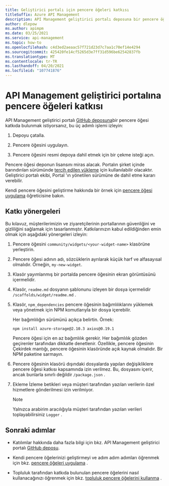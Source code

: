 ```yaml
---
title: Geliştirici portalı için pencere öğeleri katkısı
titleSuffix: Azure API Management
description: API Management geliştirici portalı deposuna bir pencere öğesi katkısında izlenecek önerilen yönergeler hakkında bilgi edinin.
author: dlepow
ms.author: apimpm
ms.date: 03/25/2021
ms.service: api-management
ms.topic: how-to
ms.openlocfilehash: c4d3ed2aeaac57f721d23d7c7aa1c70ef14e4294
ms.sourcegitcommit: 425420fe14cf5265d3e7ff31d596be62542837fb
ms.translationtype: MT
ms.contentlocale: tr-TR
ms.lasthandoff: 04/20/2021
ms.locfileid: "107741876"
---
```

# <a name="how-to-contribute-widgets-to-the-api-management-developer-portal"></a>API Management geliştirici portalına pencere öğeleri katkısı

API Management geliştirici portalı [GitHub deposuna](https://github.com/Azure/api-management-developer-portal)bir pencere öğesi katkıda bulunmak istiyorsanız, bu üç adımlı işlemi izleyin:

1. Depoyu çatalla.

1. Pencere öğesini uygulayın.

1. Pencere öğesini resmi depoya dahil etmek için bir çekme isteği açın.

Pencere öğesi deponun lisansını miras alacak. Portalın şirket içinde barındırılan sürümünde [tercih edilen yükleme](developer-portal-use-community-widgets.md) için kullanılabilir olacaktır. Geliştirici portalı ekibi, Portal 'ın yönetilen sürümüne de dahil etme kararı verebilir.

Kendi pencere öğesini geliştirme hakkında bir örnek için [pencere öğesi uygulama](developer-portal-implement-widgets.md) öğreticisine bakın.

## <a name="contribution-guidelines"></a>Katkı yönergeleri

Bu kılavuz, müşterilerimizin ve ziyaretçilerinin portallarının güvenliğini ve gizliliğini sağlamak için tasarlanmıştır. Katkılarınızın kabul edildiğinden emin olmak için aşağıdaki yönergeleri izleyin:

1. Pencere öğesini `community/widgets/<your-widget-name>` klasörüne yerleştirin.

1. Pencere öğesi adının adı, sözcüklerin ayrılarak küçük harf ve alfasayısal olmalıdır. Örneğin, `my-new-widget`.

1. Klasör yayımlanmış bir portalda pencere öğesinin ekran görüntüsünü içermelidir.

1. Klasör, `readme.md` dosyanın şablonunu izleyen bir dosya içermelidir `/scaffolds/widget/readme.md` .

1. Klasör, `npm_dependencies` pencere öğesinin bağımlılıklarını yüklemek veya yönetmek için NPM komutlarıyla bir dosya içerebilir.

    Her bağımlılığın sürümünü açıkça belirtin. Örnek:  

    ```console
    npm install azure-storage@2.10.3 axios@0.19.1
    ```

    Pencere öğesi için en az bağımlılık gerekir. Her bağımlılık gözden geçirenler tarafından dikkatle denetlenir. Özellikle, pencere öğesinin Çekirdek mantığı, pencere öğesinin klasöründe açık kaynak olmalıdır. Bir NPM paketine sarmayın.

1. Pencere öğesinin klasörü dışındaki dosyalarda yapılan değişikliklere pencere öğesi katkısı kapsamında izin verilmez. Bu, dosyasını içerir, ancak bunlarla sınırlı değildir `/package.json` .

1. Ekleme İzleme betikleri veya müşteri tarafından yazılan verilerin özel hizmetlere gönderilmesi izin verilmiyor.

    > [!NOTE]
    > Yalnızca arabirim aracılığıyla müşteri tarafından yazılan verileri toplayabilirsiniz `Logger` .

## <a name="next-steps"></a>Sonraki adımlar

- Katılımlar hakkında daha fazla bilgi için bkz. API Management geliştirici portalı [GitHub deposu](https://github.com/Azure/api-management-developer-portal/).

- Kendi pencere öğelerinizi geliştirmeyi ve adım adım adımları öğrenmek için bkz. [pencere öğeleri uygulama](developer-portal-implement-widgets.md) .

- Topluluk tarafından katkıda bulunulan pencere öğelerini nasıl kullanacağınızı öğrenmek için bkz. [topluluk pencere öğelerini kullanma](developer-portal-use-community-widgets.md) .